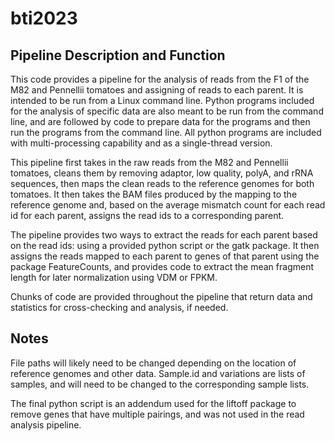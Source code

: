 # bti2023

## Pipeline Description and Function
This code provides a pipeline for the analysis of reads from the F1 of the M82 and Pennellii tomatoes and assigning of reads to each parent. It is intended to be run from a Linux command line. Python programs included for the analysis of specific data are also meant to be run from the command line, and are followed by code to prepare data for the programs and then run the programs from the command line. All python programs are included with multi-processing capability and as a single-thread version. 

This pipeline first takes in the raw reads from the M82 and Pennellii tomatoes, cleans them by removing adaptor, low quality, polyA, and rRNA sequences, then maps the clean reads to the reference genomes for both tomatoes. It then takes the BAM files produced by the mapping to the reference genome and, based on the average mismatch count for each read id for each parent, assigns the read ids to a corresponding parent. 

The pipeline provides two ways to extract the reads for each parent based on the read ids: using a provided python script or the gatk package. It then assigns the reads mapped to each parent to genes of that parent using the package FeatureCounts, and provides code to extract the mean fragment length for later normalization using VDM or FPKM.

Chunks of code are provided throughout the pipeline that return data and statistics for cross-checking and analysis, if needed.

## Notes
File paths will likely need to be changed depending on the location of reference genomes and other data. Sample.id and variations are lists of samples, and will need to be changed to the corresponding sample lists. 

The final python script is an addendum used for the liftoff package to remove genes that have multiple pairings, and was not used in the read analysis pipeline. 
